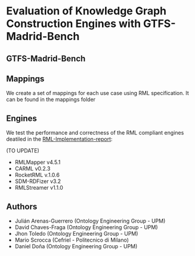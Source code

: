 # Evaluation of Knowledge Graph Construction Engines with GTFS-Madrid-Bench


## GTFS-Madrid-Bench




## Mappings
We create a set of mappings for each use case using RML specification. It can be found in the mappings folder


## Engines
We test the performance and correctness of the RML compliant engines deatiled in the [RML-Implementation-report](http://rml.io/implementation-report/):

(TO UPDATE)
- RMLMapper v4.5.1
- CARML v0.2.3
- RocketRML v.1.0.6
- SDM-RDFizer v3.2
- RMLStreamer v1.1.0

## Authors
- Julián Arenas-Guerrero (Ontology Engineering Group - UPM) 
- David Chaves-Fraga (Ontology Engineering Group - UPM)
- Jhon Toledo (Ontology Engineering Group - UPM) 
- Mario Scrocca (Cefriel - Politecnico di Milano)
- Daniel Doña (Ontology Engineering Group - UPM) 
